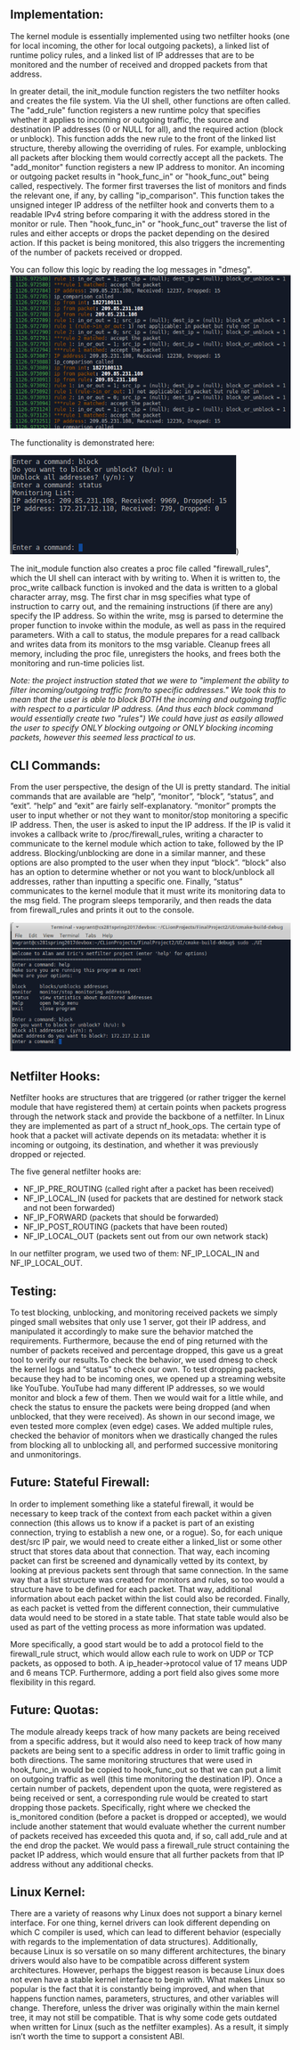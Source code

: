 ## Implementation:

The kernel module is essentially implemented using two netfilter hooks (one for local incoming, the other for local outgoing packets), a linked list of runtime policy rules, and a linked list of IP addresses that are to be monitored and the number of received and dropped packets from that address.

In greater detail, the init_module function registers the two netfilter hooks and creates the file system. Via the UI shell, other functions are often called. The "add_rule" function registers a new runtime polcy that specifies whether it applies to incoming or outgoing traffic, the source and destination IP addresses (0 or NULL for all), and the required action (block or unblock). This function adds the new rule to the front of the linked list structure, thereby allowing the overriding of rules. For example, unblocking all packets after blocking them would correctly accept all the packets. The "add_monitor" function registers a new IP address to monitor. An incoming or outgoing packet results in "hook_func_in" or "hook_func_out" being called, respectively. The former first traverses the list of monitors and finds the relevant one, if any, by calling "ip_comparison". This function takes the unsigned integer IP address of the netfilter hook and converts them to a readable IPv4 string before comparing it with the address stored in the monitor or rule. Then "hook_func_in" or "hook_func_out" traverse the list of rules and either accepts or drops the packet depending on the desired action. If this packet is being monitored, this also triggers the incrementing of the number of packets received or dropped.

You can follow this logic by reading the log messages in "dmesg".
![./images/dmesg.png)](./images/dmesg.png)

The functionality is demonstrated here:

![./images/blocking.png)](./images/blocking.png))

The init_module function also creates a proc file called "firewall_rules", which the UI shell can interact with by writing to. When it is written to, the proc_write callback function is invoked and the data is written to a global character array, msg. The first char in msg specifies what type of instruction to carry out, and the remaining instructions (if there are any) specify the IP address. So within the write, msg is parsed to determine the proper function to invoke within the module, as well as pass in the required parameters. With a call to status, the module prepares for a read callback and writes data from its monitors to the msg variable.
Cleanup frees all memory, including the proc file, unregisters the hooks, and frees both the monitoring and run-time policies list.

*Note: the project instruction stated that we were to "implement the ability to filter incoming/outgoing traffic from/to specific addresses." We took this to mean that the user is able to block BOTH the incoming and outgoing traffic with respect to a particular IP address. (And thus each block command would essentially create two "rules") We could have just as easily allowed the user to specify ONLY blocking outgoing or ONLY blocking incoming packets, however this seemed less practical to us.*

## CLI Commands:

From the user perspective, the design of the UI is pretty standard. The initial commands that are available are “help”, “monitor”, “block”, “status”, and “exit”. “help” and “exit” are fairly self-explanatory. “monitor” prompts the user to input whether or not they want to monitor/stop monitoring a specific IP address. Then, the user is asked to input the IP address. If the IP is valid it invokes a callback write to /proc/firewall_rules, writing a character to communicate to the kernel module which action to take, followed by the IP address. Blocking/unblocking are done in a similar manner, and these options are also prompted to the user when they input “block”. “block” also has an option to determine whether or not you want to block/unblock all addresses, rather than inputting a specific one. Finally, “status” communicates to the kernel module that it must write its monitoring data to the msg field. The program sleeps temporarily, and then reads the data from firewall_rules and prints it out to the console.

![./images/UI.png)](./images/UI.png)

## Netfilter Hooks:

Netfilter hooks are structures that are triggered (or rather trigger the kernel module that have registered them) at certain points when packets progress through the network stack and provide the backbone of a netfilter. In Linux they are implemented as part of a struct nf_hook_ops.
The certain type of hook that a packet will activate depends on its metadata: whether it is incoming or outgoing, its destination, and whether it was previously dropped or rejected.

The five general netfilter hooks are:

* NF_IP_PRE_ROUTING (called right after a packet has been received)
* NF_IP_LOCAL_IN (used for packets that are destined for network stack and not been forwarded)
* NF_IP_FORWARD (packets that should be forwarded)
* NF_IP_POST_ROUTING (packets that have been routed)
* NF_IP_LOCAL_OUT (packets sent out from our own network stack)

In our netfilter program, we used two of them: NF_IP_LOCAL_IN and NF_IP_LOCAL_OUT.

## Testing:

To test blocking, unblocking, and monitoring received packets we simply pinged small websites that only use 1 server, got their IP address, and manipulated it accordingly to make sure the behavior matched the requirements. Furthermore, because the end of ping returned with the number of packets received and percentage dropped, this gave us a great tool to verify our results.To check the behavior, we used dmesg to check the kernel logs and “status” to check our own. To test dropping packets, because they had to be incoming ones, we opened up a streaming website like YouTube. YouTube had many different IP addresses, so we would monitor and block a few of them. Then we would wait for a little while, and check the status to ensure the packets were being dropped (and when unblocked, that they were received). As shown in our second image, we even tested more complex (even edge) cases. We added multiple rules, checked the behavior of monitors when we drastically changed the rules from blocking all to unblocking all, and performed successive monitoring and unmonitorings.

## Future: Stateful Firewall:

In order to implement something like a stateful firewall, it would be necessary to keep track of the context from each packet within a given connection (this allows us to know if a packet is part of an existing connection, trying to establish a new one, or a rogue). So, for each unique dest/src IP pair, we would need to create either a linked_list or some other struct that stores data about that connection. That way, each incoming packet can first be screened and dynamically vetted by its context, by looking at previous packets sent through that same connection. In the same way that a list structure was created for monitors and rules, so too would a structure have to be defined for each packet. That way, additional information about each packet within the list could also be recorded. Finally, as each packet is vetted from the different connection, their cummulative data would need to be stored in a state table. That state table would also be used as part of the vetting process as more information was updated.

More specifically, a good start would be to add a protocol field to the firewall_rule struct, which would allow each rule to work on UDP or TCP packets, as opposed to both. A ip_header->protocol value of 17 means UDP and 6 means TCP. Furthermore, adding a port field also gives some more flexibility in this regard.

## Future: Quotas:

The module already keeps track of how many packets are being received from a specific address, but it would also need to keep track of how many packets are being sent to a specific address in order to limit traffic going in both directions. The same monitoring structures that were used in hook_func_in would be copied to hook_func_out so that we can put a limit on outgoing traffic as well (this time monitoring the destination IP). Once a certain number of packets, dependent upon the quota, were registered as being received or sent, a corresponding rule would be created to start dropping those packets. Specifically, right where we checked the is_monitored condition (before a packet is dropped or accepted), we would include another statement that would evaluate whether the current number of packets received has exceeded this quota and, if so, call add_rule and at the end drop the packet. We would pass a firewall_rule struct containing the packet IP address, which would ensure that all further packets from that IP address without any additional checks.

## Linux Kernel:

There are a variety of reasons why Linux does not support a binary kernel interface. For one thing, kernel drivers can look different depending on which C compiler is used, which can lead to different behavior (especially with regards to the implementation of data structures). Additionally, because Linux is so versatile on so many different architectures, the binary drivers would also have to be compatible across different system architectures.
However, perhaps the biggest reason is because Linux does not even have a stable kernel interface to begin with. What makes Linux so popular is the fact that it is constantly being improved, and when that happens function names, parameters, structures, and other variables will change. Therefore, unless the driver was originally within the main kernel tree, it may not still be compatible. That is why some code gets outdated when written for Linux (such as the netfilter examples). As a result, it simply isn’t worth the time to support a consistent ABI.
